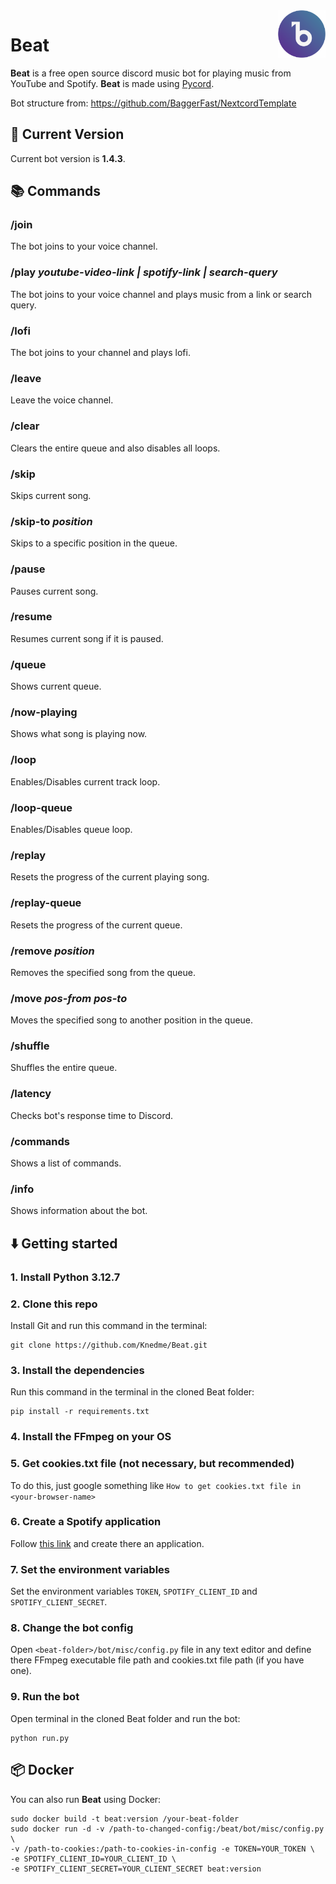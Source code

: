 
<img src="https://raw.githubusercontent.com/Knedme/Beat/master/logo/round1x.png" alt="beat-logo" width="15%" align="right">

# Beat
**Beat** is a free open source discord music bot for playing music from YouTube and Spotify. **Beat** is made using [Pycord](https://docs.pycord.dev/en/stable/).

Bot structure from: https://github.com/BaggerFast/NextcordTemplate

## 🌌 Current Version
Current bot version is **1.4.3**.

## 📚 Commands

### /join
The bot joins to your voice channel.

### /play _youtube-video-link | spotify-link | search-query_
The bot joins to your voice channel and plays music from a link or search query.

### /lofi
The bot joins to your channel and plays lofi.

### /leave
Leave the voice channel.

### /clear
Clears the entire queue and also disables all loops.

### /skip
Skips current song.

### /skip-to _position_
Skips to a specific position in the queue.

### /pause
Pauses current song.

### /resume
Resumes current song if it is paused.

### /queue
Shows current queue.

### /now-playing
Shows what song is playing now.

### /loop
Enables/Disables current track loop.

### /loop-queue
Enables/Disables queue loop.

### /replay
Resets the progress of the current playing song.

### /replay-queue
Resets the progress of the current queue.

### /remove _position_
Removes the specified song from the queue.

### /move _pos-from_ _pos-to_
Moves the specified song to another position in the queue.

### /shuffle
Shuffles the entire queue.

### /latency
Checks bot's response time to Discord.

### /commands
Shows a list of commands.

### /info 
Shows information about the bot.

## ⬇️ Getting started

### 1. Install Python 3.12.7

### 2. Clone this repo
Install Git and run this command in the terminal:
```commandline
git clone https://github.com/Knedme/Beat.git
```

### 3. Install the dependencies
Run this command in the terminal in the cloned Beat folder:
````commandline
pip install -r requirements.txt
````

### 4. Install the FFmpeg on your OS

### 5. Get cookies.txt file (not necessary, but recommended)
To do this, just google something like `How to get cookies.txt file in <your-browser-name>`

### 6. Create a Spotify application

Follow [this link](https://developer.spotify.com/dashboard/applications) and create there an application.

### 7. Set the environment variables
Set the environment variables `TOKEN`, `SPOTIFY_CLIENT_ID` and `SPOTIFY_CLIENT_SECRET`.

### 8. Change the bot config
Open `<beat-folder>/bot/misc/config.py` file in any text editor and define there FFmpeg executable file path and cookies.txt file path (if you have one).

### 9. Run the bot
Open terminal in the cloned Beat folder and run the bot:
```commandline
python run.py
```

## 📦 Docker

You can also run **Beat** using Docker:
```commandline
sudo docker build -t beat:version /your-beat-folder
sudo docker run -d -v /path-to-changed-config:/beat/bot/misc/config.py \
-v /path-to-cookies:/path-to-cookies-in-config -e TOKEN=YOUR_TOKEN \
-e SPOTIFY_CLIENT_ID=YOUR_CLIENT_ID \
-e SPOTIFY_CLIENT_SECRET=YOUR_CLIENT_SECRET beat:version
```
